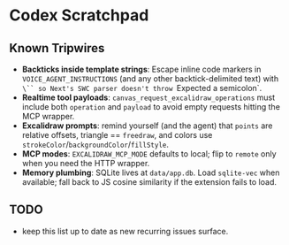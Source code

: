 # Codex Scratchpad

## Known Tripwires
- **Backticks inside template strings**: Escape inline code markers in `VOICE_AGENT_INSTRUCTIONS` (and any other backtick-delimited text) with `\`` so Next's SWC parser doesn't throw `Expected a semicolon`.
- **Realtime tool payloads**: `canvas_request_excalidraw_operations` must include both `operation` and `payload` to avoid empty requests hitting the MCP wrapper.
- **Excalidraw prompts**: remind yourself (and the agent) that `points` are relative offsets, triangle == `freedraw`, and colors use `strokeColor`/`backgroundColor`/`fillStyle`.
- **MCP modes**: `EXCALIDRAW_MCP_MODE` defaults to local; flip to `remote` only when you need the HTTP wrapper.
- **Memory plumbing**: SQLite lives at `data/app.db`. Load `sqlite-vec` when available; fall back to JS cosine similarity if the extension fails to load.

## TODO
- keep this list up to date as new recurring issues surface.
